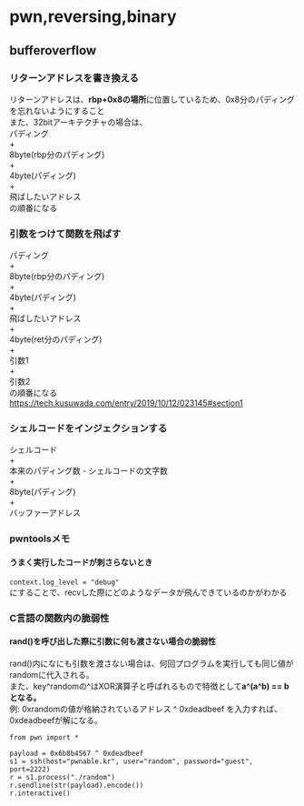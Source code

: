 # pwn,reversing,binary  
  
  
  
## bufferoverflow  
### リターンアドレスを書き換える
リターンアドレスは、**rbp+0x8の場所**に位置しているため、0x8分のパディングを忘れないようにすること  
また、32bitアーキテクチャの場合は、  
パディング  
+  
8byte(rbp分のパディング)  
+   
4byte(パディング)   
+  
飛ばしたいアドレス  
の順番になる  
  
  
  
### 引数をつけて関数を飛ばす  
パディング  
+  
8byte(rbp分のパディング)  
+   
4byte(パディング)   
+  
飛ばしたいアドレス  
+  
4byte(ret分のパディング)  
+  
引数1  
+  
引数2  
の順番になる  
https://tech.kusuwada.com/entry/2019/10/12/023145#section1  
  
  
### シェルコードをインジェクションする  
シェルコード  
+  
本来のパディング数 - シェルコードの文字数  
+  
8byte(パディング)  
+  
バッファーアドレス  


### pwntoolsメモ
#### うまく実行したコードが刺さらないとき  
``` context.log_level = "debug" ```  
にすることで、recvした際にどのようなデータが飛んできているのかがわかる  







### C言語の関数内の脆弱性

#### rand()を呼び出した際に引数に何も渡さない場合の脆弱性
rand()内になにも引数を渡さない場合は、何回プログラムを実行しても同じ値がrandomに代入される。  
また、key^randomの^はXOR演算子と呼ばれるもので特徴として**a^(a^b) == b となる。**  
例:  0xrandomの値が格納されているアドレス ^ 0xdeadbeef を入力すれば、0xdeadbeefが解になる。

```
from pwn import *

payload = 0x6b8b4567 ^ 0xdeadbeef
s1 = ssh(host="pwnable.kr", user="random", password="guest", port=2222)
r = s1.process("./random")
r.sendline(str(payload).encode())
r.interactive()
```
